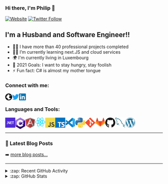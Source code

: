 ### Hi there, I'm Philip 👋

[![Website](https://img.shields.io/website?label=philippencal.github.io&style=for-the-badge&url=https%3A%2F%2Fphilippencal.github.io)](https://philippencal.github.io)
[![Twitter Follow](https://img.shields.io/twitter/follow/philippencal?color=1DA1F2&logo=twitter&style=for-the-badge)](https://twitter.com/philippencal)

## I'm a Husband and Software Engineer!!

- 🐱‍💻 I have more than 40 professional projects completed
- 🐱‍🏍 I’m currently learning next.JS and cloud services 
- 🌍 I'm currently living in Luxembourg
- 🥅 2021 Goals: I want to stay hungry, stay foolish
- ⚡ Fun fact: C# is almost my mother tongue

### Connect with me:

[<img align="left" alt="hilip Pencal | Website" width="22px" src="/assets/images/globe.svg" />][website]
[<img align="left" alt="Philip Pencal | Twitter" width="22px" src="/assets/images/twitter.svg" />][twitter]
[<img align="left" alt="Philip Pencal | LinkedIn" width="22px" src="/assets/images/linkedin.svg" />][linkedin]

<br />

### Languages and Tools:

[<img align="left" alt=".NET Technologies" width="32px" src="/assets/images/dotnet.png" />][website]
[<img align="left" alt="CSharp" width="32px" src="/assets/images/csharp.png" />][website]
[<img align="left" alt="Angular" width="32px" src="/assets/images/angular.png" />][website]
[<img align="left" alt="React" width="32px" src="/assets/images/react.png" />][website]
[<img align="left" alt="Javascript" width="32px" src="/assets/images/javascript.png" />][website]
[<img align="left" alt="Typescript" width="32px" src="/assets/images/typescript.png" />][website]
[<img align="left" alt="Visual Studio Code" width="32px" src="/assets/images/vscode.png" />][website]
[<img align="left" alt="Python" width="32px" src="/assets/images/python.png" />][website]
[<img align="left" alt="Git" width="32px" src="/assets/images/git.png" />][website]
[<img align="left" alt="Git Lab" width="32px" src="/assets/images/gitlab.png" />][website]
[<img align="left" alt="Git Hub" width="32px" src="/assets/images/github.png" />][website]
[<img align="left" alt="MySql" width="32px" src="/assets/images/mysql.png" />][website]
[<img align="left" alt="Wordpress" width="32px" src="/assets/images/wordpress.png" />][website]

<br />
<br />

---

### 📕 Latest Blog Posts

<!-- BLOG-POST-LIST:START -->
<!-- BLOG-POST-LIST:END -->

➡️ [more blog posts...](https://medium.com/@philip-pencal)

---

<details>
  <summary>:zap: Recent GitHub Activity</summary>
  
<!--START_SECTION:activity-->
<!--END_SECTION:activity-->

</details>

<details>
  <summary>:zap: GitHub Stats</summary>

  <img align="left" alt="Philip Pencal's GitHub Stats" src="https://github-readme-stats.codestackr.vercel.app/api?username=philippencal&show_icons=true&hide_border=true" />

</details>

[website]: https://philippencal.github.io
[twitter]: https://twitter.com/codeSTACKr
[linkedin]: https://linkedin.com/in/codeSTACKr
